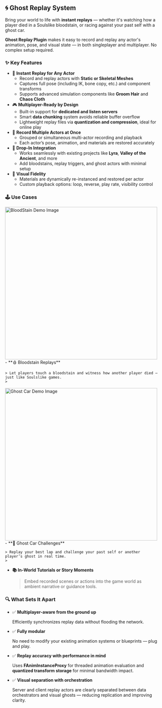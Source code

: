 ## 🌀 Ghost Replay System

Bring your world to life with **instant replays** — whether it's watching how a player died in a Soulslike bloodstain, or racing against your past self with a ghost car.

**Ghost Replay Plugin** makes it easy to record and replay any actor's animation, pose, and visual state — in both singleplayer and multiplayer. No complex setup required.
    
### ✨ Key Features

- 🎥 **Instant Replay for Any Actor**
    - Record and replay actors with **Static or Skeletal Meshes**
    - Captures full pose (including IK, bone copy, etc.) and component transforms
    - Supports advanced simulation components like **Groom Hair** and **Chaos Cloth**
- 🎮 **Multiplayer-Ready by Design**
    - Built-in support for **dedicated and listen servers**
    - Smart **data chunking** system avoids reliable buffer overflow
    - Lightweight replay files via **quantization and compression**, ideal for online play
- 👥 **Record Multiple Actors at Once**
    - Grouped or simultaneous multi-actor recording and playback
    - Each actor’s pose, animation, and materials are restored accurately
- 🧱 **Drop-In Integration**
    - Works seamlessly with existing projects like **Lyra**, **Valley of the Ancient**, and more
    - Add bloodstains, replay triggers, and ghost actors with minimal setup
- 🎨 **Visual Fidelity**
    - Materials are dynamically re-instanced and restored per actor
    - Custom playback options: loop, reverse, play rate, visibility control

### 🕹 Use Cases

<img src="{{ site.baseurl }}/images/Plugin_Overview/01_Demo2_Bloodstain.jpg" alt="BloodStain Demo Image" width="500"/>
- **🩸 Bloodstain Replays**
    
    > Let players touch a bloodstain and witness how another player died — just like Soulslike games.
    > 

<img src="{{ site.baseurl }}/images/Plugin_Overview/01_Demo1_Ghostcar.jpg" alt="Ghost Car Demo Image" width="500"/>
- **🏁 Ghost Car Challenges**
    
    > Replay your best lap and challenge your past self or another player’s ghost in real time.
    > 
- **📚 In-World Tutorials or Story Moments**
    
    > Embed recorded scenes or actions into the game world as ambient narrative or guidance tools.
    > 

### 🔍 What Sets It Apart

- ✅ **Multiplayer-aware from the ground up**
    
    Efficiently synchronizes replay data without flooding the network.
    
- ✅ **Fully modular**
    
    No need to modify your existing animation systems or blueprints — plug and play.
    
- ✅ **Replay accuracy with performance in mind**
    
    Uses **FAnimInstanceProxy** for threaded animation evaluation and **quantized transform storage** for minimal bandwidth impact.
    
- ✅ **Visual separation with orchestration**
    
    Server and client replay actors are clearly separated between data orchestrators and visual ghosts — reducing replication and improving clarity.

